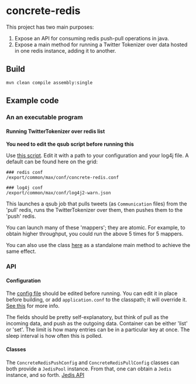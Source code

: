 concrete-redis
===

This project has two main purposes:

1. Expose an API for consuming redis push-pull operations
   in java.
2. Expose a main method for running a Twitter Tokenizer over
   data hosted in one redis instance, adding it to another.

## Build

``` shell
mvn clean compile assembly:single
```

## Example code

### An an executable program

#### Running TwitterTokenizer over redis list

**You need to edit the qsub script before running this**

Use [this script](src/main/scripts/qsub/tokenizer.sh). Edit it
with a path to your configuration and your log4j file. A default can be found
here on the grid:

``` shell
### redis conf
/export/common/max/conf/concrete-redis.conf

### log4j conf
/export/common/max/conf/log4j2-warn.json
```

This launches a qsub job that pulls tweets (as `Communication` files)
from the 'pull' redis, runs the TwitterTokenizer over them, then
pushes them to the 'push' redis.

You can launch many of these 'mappers'; they are atomic. For example,
to obtain higher throughput, you could run the above 5 times for 5
mappers.

You can also use the class
[here](src/main/java/edu/jhu/hlt/concrete/redis/PullPushTwitterTokenizer.java)
as a standalone main method to achieve the same effect.

### API

#### Configuration

The [config file](src/main/resources/reference.conf) should be edited
before running. You can edit it in place before building, or add
`application.conf` to the classpath; it will override
it. [See this](https://github.com/typesafehub/config) for more info.

The fields should be pretty self-explanatory, but think of pull as the
incoming data, and push as the outgoing data. Container can be either
'list' or 'set'. The limit is how many entries can be in a particular
key at once. The sleep interval is how often this is polled.

#### Classes

The `ConcreteRedisPushConfig` and `ConcreteRedisPullConfig` classes
can both provide a `JedisPool` instance. From that, one can obtain a
`Jedis` instance, and so
forth. [Jedis API](https://github.com/xetorthio/jedis)
